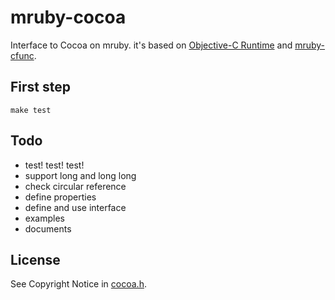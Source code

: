 # mruby-cocoa

Interface to Cocoa on mruby.
it's based on [Objective-C Runtime](https://developer.apple.com/library/mac/#documentation/Cocoa/Reference/ObjCRuntimeRef/Reference/reference.html) and [mruby-cfunc](https://github.com/mobiruby/mruby-cfunc/).


## First step

    make test


## Todo

* test! test! test!
* support long and long long
* check circular reference
* define properties
* define and use interface
* examples
* documents


## License

See Copyright Notice in [cocoa.h](https://github.com/mobiruby/mruby-cfunc/blob/master/include/cocoa.h).

